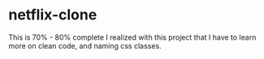# netflix-clone
This is 70% - 80% complete I realized with this project that I have to learn more on clean code, and naming css classes.
